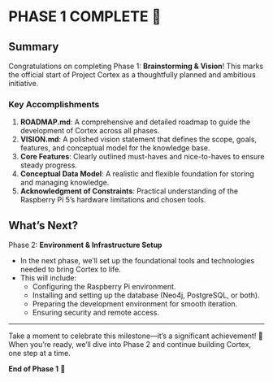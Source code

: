 # PHASE 1 COMPLETE 🎉

## Summary

Congratulations on completing Phase 1: **Brainstorming & Vision**! This marks the official start of Project Cortex as a thoughtfully planned and ambitious initiative.

### Key Accomplishments

1. **ROADMAP.md**: A comprehensive and detailed roadmap to guide the development of Cortex across all phases.  
2. **VISION.md**: A polished vision statement that defines the scope, goals, features, and conceptual model for the knowledge base.  
3. **Core Features**: Clearly outlined must-haves and nice-to-haves to ensure steady progress.  
4. **Conceptual Data Model**: A realistic and flexible foundation for storing and managing knowledge.  
5. **Acknowledgment of Constraints**: Practical understanding of the Raspberry Pi 5’s hardware limitations and chosen tools.  

## What’s Next?

Phase 2: **Environment & Infrastructure Setup**  

- In the next phase, we’ll set up the foundational tools and technologies needed to bring Cortex to life.  
- This will include:
  - Configuring the Raspberry Pi environment.
  - Installing and setting up the database (Neo4j, PostgreSQL, or both).
  - Preparing the development environment for smooth iteration.  
  - Ensuring security and remote access.  

---

Take a moment to celebrate this milestone—it’s a significant achievement! 🎉  
When you’re ready, we’ll dive into Phase 2 and continue building Cortex, one step at a time.

**End of Phase 1** 🚀
